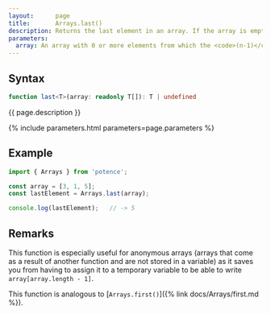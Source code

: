 ```yaml
---
layout:      page
title:       Arrays.last()
description: Returns the last element in an array. If the array is empty, returns undefined.
parameters:
  array: An array with 0 or more elements from which the <code>(n-1)</code>th element is returned (but not removed).
---
```

## Syntax

```ts
function last<T>(array: readonly T[]): T | undefined
```

<p class="description">{{ page.description }}</p>
{% include parameters.html parameters=page.parameters %}

## Example

```ts
import { Arrays } from 'potence';

const array = [3, 1, 5];
const lastElement = Arrays.last(array);

console.log(lastElement);   // -> 5
```

## Remarks

This function is especially useful for anonymous arrays (arrays that come as a result of another function and are not stored in a variable)
as it saves you from having to assign it to a temporary variable to be able to write `array[array.length - 1]`.

This function is analogous to [`Arrays.first()`]({% link docs/Arrays/first.md %}).
